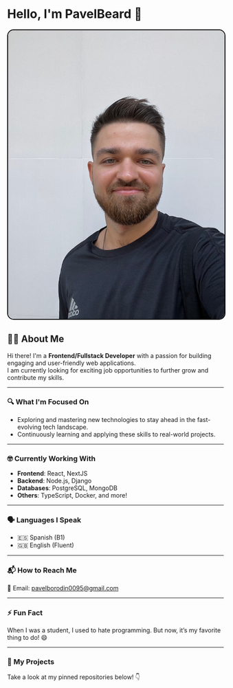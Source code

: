 # Hello, I'm PavelBeard 👋

<img 
  src="./images/iam.webp" 
  style="border-radius: 15px; object-fit: cover; border: 2px solid #000;" 
  alt="Styled Image"
/>

## 👨‍💻 About Me
Hi there! I'm a **Frontend/Fullstack Developer** with a passion for building engaging and user-friendly web applications.  
I am currently looking for exciting job opportunities to further grow and contribute my skills.

---

### 🔍 **What I'm Focused On**
- Exploring and mastering new technologies to stay ahead in the fast-evolving tech landscape.
- Continuously learning and applying these skills to real-world projects.

---

### 🤓 **Currently Working With**
- **Frontend**: React, NextJS  
- **Backend**: Node.js, Django  
- **Databases**: PostgreSQL, MongoDB  
- **Others**: TypeScript, Docker, and more!  

---

### 🗣️ **Languages I Speak**
- 🇪🇸 Spanish (B1)  
- 🇬🇧 English (Fluent)

---

### 📬 **How to Reach Me**
📧 Email: [pavelborodin0095@gmail.com](mailto:pavelborodin0095@gmail.com)

---

### ⚡️ **Fun Fact**
When I was a student, I used to hate programming. But now, it’s my favorite thing to do! 😄

---

### 📌 **My Projects**
Take a look at my pinned repositories below! 👇
